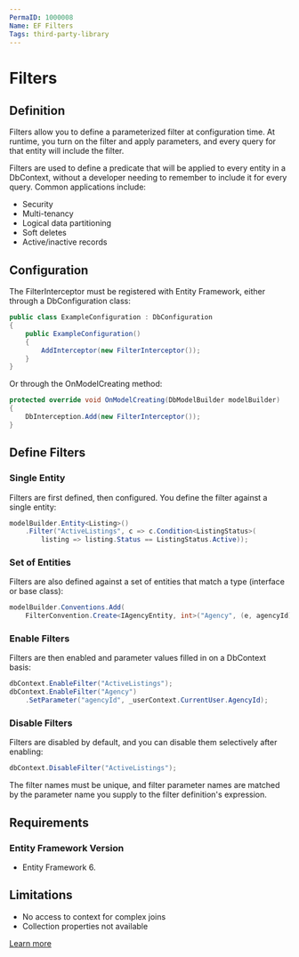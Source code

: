```yaml
---
PermaID: 1000008
Name: EF Filters
Tags: third-party-library
---
```


# Filters

## Definition

Filters allow you to define a parameterized filter at configuration time. At runtime, you turn on the filter and apply parameters, and every query for that entity will include the filter.

Filters are used to define a predicate that will be applied to every entity in a DbContext, without a developer needing to remember to include it for every query. Common applications include:

 - Security
 - Multi-tenancy
 - Logical data partitioning
 - Soft deletes
 - Active/inactive records


## Configuration

The FilterInterceptor must be registered with Entity Framework, either through a DbConfiguration class:


```csharp
public class ExampleConfiguration : DbConfiguration
{
    public ExampleConfiguration()
    {
        AddInterceptor(new FilterInterceptor());
    }
}
```

Or through the OnModelCreating method:


```csharp
protected override void OnModelCreating(DbModelBuilder modelBuilder)
{
    DbInterception.Add(new FilterInterceptor());
}
```

## Define Filters

### Single Entity

Filters are first defined, then configured. You define the filter against a single entity:


```csharp
modelBuilder.Entity<Listing>()
    .Filter("ActiveListings", c => c.Condition<ListingStatus>(
        listing => listing.Status == ListingStatus.Active));
```

### Set of Entities

Filters are also defined against a set of entities that match a type (interface or base class):


```csharp
modelBuilder.Conventions.Add(
    FilterConvention.Create<IAgencyEntity, int>("Agency", (e, agencyId) => e.AgencyId == agencyId);
```

### Enable Filters

Filters are then enabled and parameter values filled in on a DbContext basis:


```csharp
dbContext.EnableFilter("ActiveListings");
dbContext.EnableFilter("Agency")
    .SetParameter("agencyId", _userContext.CurrentUser.AgencyId);
```

### Disable Filters

Filters are disabled by default, and you can disable them selectively after enabling:


```csharp
dbContext.DisableFilter("ActiveListings");
```

The filter names must be unique, and filter parameter names are matched by the parameter name you supply to the filter definition's expression.

## Requirements

### Entity Framework Version

 - Entity Framework 6.

## Limitations

 - No access to context for complex joins
 - Collection properties not available

[Learn more](https://github.com/jbogard/EntityFramework.Filters)